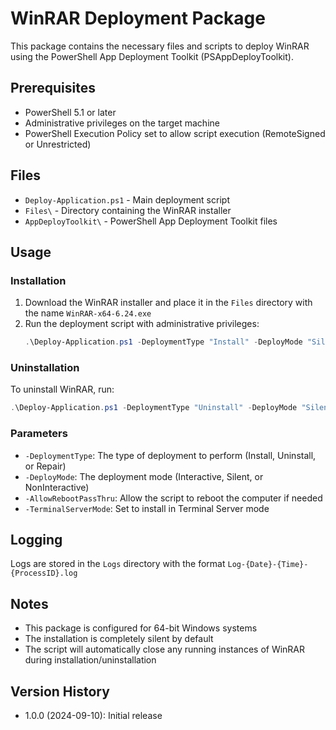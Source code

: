 # WinRAR Deployment Package

This package contains the necessary files and scripts to deploy WinRAR using the PowerShell App Deployment Toolkit (PSAppDeployToolkit).

## Prerequisites

- PowerShell 5.1 or later
- Administrative privileges on the target machine
- PowerShell Execution Policy set to allow script execution (RemoteSigned or Unrestricted)

## Files

- `Deploy-Application.ps1` - Main deployment script
- `Files\` - Directory containing the WinRAR installer
- `AppDeployToolkit\` - PowerShell App Deployment Toolkit files

## Usage

### Installation

1. Download the WinRAR installer and place it in the `Files` directory with the name `WinRAR-x64-6.24.exe`
2. Run the deployment script with administrative privileges:
   ```powershell
   .\Deploy-Application.ps1 -DeploymentType "Install" -DeployMode "Silent"
   ```

### Uninstallation

To uninstall WinRAR, run:

```powershell
.\Deploy-Application.ps1 -DeploymentType "Uninstall" -DeployMode "Silent"
```

### Parameters

- `-DeploymentType`: The type of deployment to perform (Install, Uninstall, or Repair)
- `-DeployMode`: The deployment mode (Interactive, Silent, or NonInteractive)
- `-AllowRebootPassThru`: Allow the script to reboot the computer if needed
- `-TerminalServerMode`: Set to install in Terminal Server mode

## Logging

Logs are stored in the `Logs` directory with the format `Log-{Date}-{Time}-{ProcessID}.log`

## Notes

- This package is configured for 64-bit Windows systems
- The installation is completely silent by default
- The script will automatically close any running instances of WinRAR during installation/uninstallation

## Version History

- 1.0.0 (2024-09-10): Initial release
